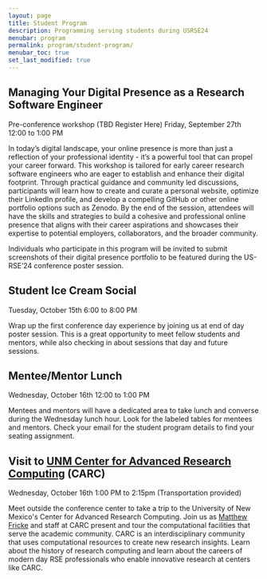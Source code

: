 ```yaml
---
layout: page
title: Student Program
description: Programming serving students during USRSE24
menubar: program
permalink: program/student-program/
menubar_toc: true
set_last_modified: true
---
```


## Managing Your Digital Presence as a Research Software Engineer
Pre-conference workshop (TBD Register Here)
Friday, September 27th 12:00 to 1:00 PM

In today’s digital landscape, your online presence is more than just a reflection 
of your professional identity - it’s a powerful tool that can propel your career forward. 
This workshop is tailored for early career research software engineers who are eager to 
establish and enhance their digital footprint. Through practical guidance and community 
led discussions, participants will learn how to create and curate a personal website, 
optimize their LinkedIn profile, and develop a compelling GitHub or other online portfolio 
options such as Zenodo. By the end of the session, attendees will have the skills and 
strategies to build a cohesive and professional online presence that aligns with their 
career aspirations and showcases their expertise to potential employers, collaborators, 
and the broader community. 

Individuals who participate in this program will be invited to submit screenshots 
of their digital presence portfolio to be featured during the US-RSE’24 conference 
poster session.

## Student Ice Cream Social
Tuesday, October 15th 6:00 to 8:00 PM 
 
Wrap up the first conference day experience by joining us at 
end of day poster session. This is a great opportunity to meet 
fellow students and mentors, while also checking in about sessions
that day and future sessions.

## Mentee/Mentor Lunch
Wednesday, October 16th 12:00 to 1:00 PM 
 
Mentees and mentors will have a dedicated area to take lunch and converse
during the Wednesday lunch hour. Look for the labeled tables for mentees 
and mentors. Check your email for the student program details to find your
seating assignment.

## Visit to [UNM Center for Advanced Research Computing](https://carc.unm.edu/) (CARC) 
Wednesday, October 16th 1:00 PM to 2:15pm (Transportation provided) 
 
Meet outside the conference center to take a trip to the University of New Mexico's
Center for Advanced Research Computing. Join us as [Matthew Fricke](https://www.cs.unm.edu/directory/faculty-profiles/matthew-fricke.html) and staff at CARC present and tour the computational facilities that serve the academic community. CARC is an interdisciplinary community that uses computational resources to create new research insights. Learn about the history of research computing and learn about the careers of modern day RSE professionals who enable innovative research at centers like CARC. 
